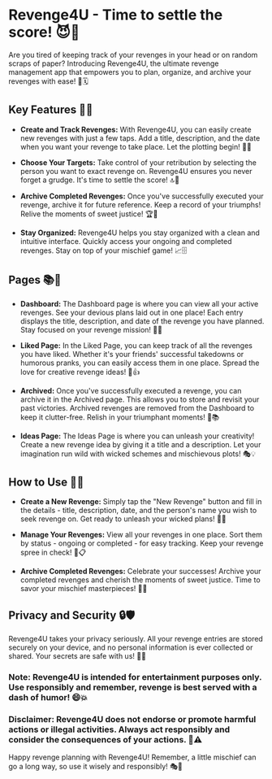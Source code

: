 # Revenge4U - Time to settle the score! 😈🎉

Are you tired of keeping track of your revenges in your head or on random scraps of paper? Introducing Revenge4U, the ultimate revenge management app that empowers you to plan, organize, and archive your revenges with ease! 📝🗓️

## Key Features 🚀🎯

- **Create and Track Revenges:** With Revenge4U, you can easily create new revenges with just a few taps. Add a title, description, and the date when you want your revenge to take place. Let the plotting begin! 💭📅

- **Choose Your Targets:** Take control of your retribution by selecting the person you want to exact revenge on. Revenge4U ensures you never forget a grudge. It's time to settle the score! 🔝👿

- **Archive Completed Revenges:** Once you've successfully executed your revenge, archive it for future reference. Keep a record of your triumphs! Relive the moments of sweet justice! 🏆🎉

- **Stay Organized:** Revenge4U helps you stay organized with a clean and intuitive interface. Quickly access your ongoing and completed revenges. Stay on top of your mischief game! 📈🗄️

## Pages 📚📝

- **Dashboard:** The Dashboard page is where you can view all your active revenges. See your devious plans laid out in one place! Each entry displays the title, description, and date of the revenge you have planned. Stay focused on your revenge mission! 🚀🎯

- **Liked Page:** In the Liked Page, you can keep track of all the revenges you have liked. Whether it's your friends' successful takedowns or humorous pranks, you can easily access them in one place. Spread the love for creative revenge ideas! 💖👍

- **Archived:** Once you've successfully executed a revenge, you can archive it in the Archived page. This allows you to store and revisit your past victories. Archived revenges are removed from the Dashboard to keep it clutter-free. Relish in your triumphant moments! 🏅📚

- **Ideas Page:** The Ideas Page is where you can unleash your creativity! Create a new revenge idea by giving it a title and a description. Let your imagination run wild with wicked schemes and mischievous plots! 🎭💡

## How to Use 📱💡

- **Create a New Revenge:** Simply tap the "New Revenge" button and fill in the details - title, description, date, and the person's name you wish to seek revenge on. Get ready to unleash your wicked plans! 🤭💡

- **Manage Your Revenges:** View all your revenges in one place. Sort them by status - ongoing or completed - for easy tracking. Keep your revenge spree in check! 🔄📋

- **Archive Completed Revenges:** Celebrate your successes! Archive your completed revenges and cherish the moments of sweet justice. Time to savor your mischief masterpieces! 🎉🏅

## Privacy and Security 🔒🛡️

Revenge4U takes your privacy seriously. All your revenge entries are stored securely on your device, and no personal information is ever collected or shared. Your secrets are safe with us! 🤫🔐

### Note: Revenge4U is intended for entertainment purposes only. Use responsibly and remember, revenge is best served with a dash of humor! 😄💥

### Disclaimer: Revenge4U does not endorse or promote harmful actions or illegal activities. Always act responsibly and consider the consequences of your actions. 🔞⚠️

Happy revenge planning with Revenge4U! Remember, a little mischief can go a long way, so use it wisely and responsibly! 🎭👻
